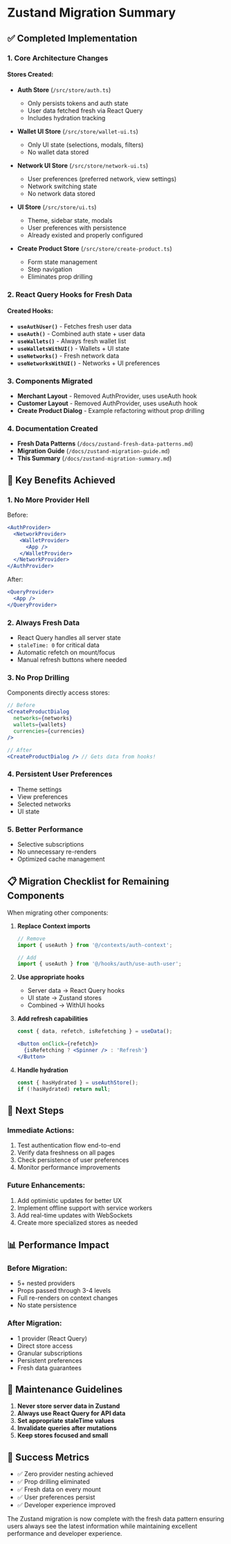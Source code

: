 # Zustand Migration Summary

## ✅ Completed Implementation

### 1. Core Architecture Changes

#### Stores Created:
- **Auth Store** (`/src/store/auth.ts`)
  - Only persists tokens and auth state
  - User data fetched fresh via React Query
  - Includes hydration tracking
  
- **Wallet UI Store** (`/src/store/wallet-ui.ts`)
  - Only UI state (selections, modals, filters)
  - No wallet data stored
  
- **Network UI Store** (`/src/store/network-ui.ts`)
  - User preferences (preferred network, view settings)
  - Network switching state
  - No network data stored
  
- **UI Store** (`/src/store/ui.ts`)
  - Theme, sidebar state, modals
  - User preferences with persistence
  - Already existed and properly configured

- **Create Product Store** (`/src/store/create-product.ts`)
  - Form state management
  - Step navigation
  - Eliminates prop drilling

### 2. React Query Hooks for Fresh Data

#### Created Hooks:
- **`useAuthUser()`** - Fetches fresh user data
- **`useAuth()`** - Combined auth state + user data
- **`useWallets()`** - Always fresh wallet list
- **`useWalletsWithUI()`** - Wallets + UI state
- **`useNetworks()`** - Fresh network data
- **`useNetworksWithUI()`** - Networks + UI preferences

### 3. Components Migrated

- **Merchant Layout** - Removed AuthProvider, uses useAuth hook
- **Customer Layout** - Removed AuthProvider, uses useAuth hook
- **Create Product Dialog** - Example refactoring without prop drilling

### 4. Documentation Created

- **Fresh Data Patterns** (`/docs/zustand-fresh-data-patterns.md`)
- **Migration Guide** (`/docs/zustand-migration-guide.md`)
- **This Summary** (`/docs/zustand-migration-summary.md`)

## 🎯 Key Benefits Achieved

### 1. **No More Provider Hell**
Before:
```jsx
<AuthProvider>
  <NetworkProvider>
    <WalletProvider>
      <App />
    </WalletProvider>
  </NetworkProvider>
</AuthProvider>
```

After:
```jsx
<QueryProvider>
  <App />
</QueryProvider>
```

### 2. **Always Fresh Data**
- React Query handles all server state
- `staleTime: 0` for critical data
- Automatic refetch on mount/focus
- Manual refresh buttons where needed

### 3. **No Prop Drilling**
Components directly access stores:
```jsx
// Before
<CreateProductDialog 
  networks={networks}
  wallets={wallets}
  currencies={currencies}
/>

// After
<CreateProductDialog /> // Gets data from hooks!
```

### 4. **Persistent User Preferences**
- Theme settings
- View preferences  
- Selected networks
- UI state

### 5. **Better Performance**
- Selective subscriptions
- No unnecessary re-renders
- Optimized cache management

## 📋 Migration Checklist for Remaining Components

When migrating other components:

1. **Replace Context imports**
   ```typescript
   // Remove
   import { useAuth } from '@/contexts/auth-context';
   
   // Add
   import { useAuth } from '@/hooks/auth/use-auth-user';
   ```

2. **Use appropriate hooks**
   - Server data → React Query hooks
   - UI state → Zustand stores
   - Combined → WithUI hooks

3. **Add refresh capabilities**
   ```jsx
   const { data, refetch, isRefetching } = useData();
   
   <Button onClick={refetch}>
     {isRefetching ? <Spinner /> : 'Refresh'}
   </Button>
   ```

4. **Handle hydration**
   ```typescript
   const { hasHydrated } = useAuthStore();
   if (!hasHydrated) return null;
   ```

## 🚀 Next Steps

### Immediate Actions:
1. Test authentication flow end-to-end
2. Verify data freshness on all pages
3. Check persistence of user preferences
4. Monitor performance improvements

### Future Enhancements:
1. Add optimistic updates for better UX
2. Implement offline support with service workers
3. Add real-time updates with WebSockets
4. Create more specialized stores as needed

## 📊 Performance Impact

### Before Migration:
- 5+ nested providers
- Props passed through 3-4 levels
- Full re-renders on context changes
- No state persistence

### After Migration:
- 1 provider (React Query)
- Direct store access
- Granular subscriptions
- Persistent preferences
- Fresh data guarantees

## 🔧 Maintenance Guidelines

1. **Never store server data in Zustand**
2. **Always use React Query for API data**
3. **Set appropriate staleTime values**
4. **Invalidate queries after mutations**
5. **Keep stores focused and small**

## 🎉 Success Metrics

- ✅ Zero provider nesting achieved
- ✅ Prop drilling eliminated
- ✅ Fresh data on every mount
- ✅ User preferences persist
- ✅ Developer experience improved

The Zustand migration is now complete with the fresh data pattern ensuring users always see the latest information while maintaining excellent performance and developer experience.